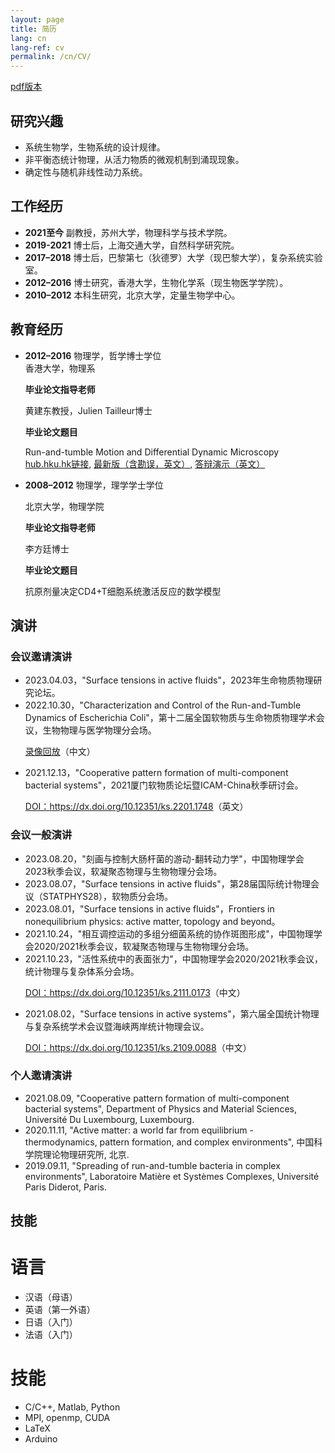 ```yaml
---
layout: page
title: 简历
lang: cn
lang-ref: cv
permalink: /cn/CV/
---
```


[pdf版本]({{site.url}}/assets/CV_ZhaoYongfeng_cn.pdf)

<h2>研究兴趣</h2>

<ul>
<li>系统生物学，生物系统的设计规律。</li>

<li>非平衡态统计物理，从活力物质的微观机制到涌现现象。</li>

<li>确定性与随机非线性动力系统。</li>
</ul>

<h2>工作经历</h2>

<ul>

<li><strong>2021至今</strong> 副教授，苏州大学，物理科学与技术学院。</li>

<li><strong>2019-2021</strong> 博士后，上海交通大学，自然科学研究院。</li>

<li><strong>2017–2018</strong> 博士后，巴黎第七（狄德罗）大学（现巴黎大学），复杂系统实验室。</li>

<li><strong>2012–2016</strong> 博士研究，香港大学，生物化学系（现生物医学学院）。</li>

<li><strong>2010–2012</strong> 本科生研究，北京大学，定量生物学中心。</li>
</ul>

<h2>教育经历</h2>

<ul>
<li><strong>2012–2016</strong> 物理学，哲学博士学位 </li>
香港大学，物理系<br>

<strong>毕业论文指导老师</strong> <br>

黄建东教授，Julien Tailleur博士<br>

<strong>毕业论文题目</strong> <br>

Run-and-tumble Motion and Differential Dynamic Microscopy<br>
<a href="http://hdl.handle.net/10722/238341">hub.hku.hk链接</a>, <a href="{{site.url}}/assets/Thesis_YongfengZhao.pdf">最新版（含勘误，英文）</a>, <a href="{{site.url}}/assets/Thesis_Beamer_YongfengZhao.pdf">答辩演示（英文）</a>

<li><strong>2008–2012</strong> 物理学，理学学士学位 </li>

北京大学，物理学院<br>

<strong>毕业论文指导老师</strong> <br>

李方廷博士<br>

<strong>毕业论文题目</strong> <br>

抗原剂量决定CD4+T细胞系统激活反应的数学模型

</ul>

<h2>演讲</h2>

<h3>会议邀请演讲</h3>
<ul>
<li>2023.04.03，"Surface tensions in active fluids"，2023年生命物质物理研究论坛。</li>

<li>2022.10.30，"Characterization and Control of the Run-and-Tumble Dynamics of Escherichia Coli"，第十二届全国软物质与生命物质物理学术会议，生物物理与医学物理分会场。</li>

<a href="http://as.iphy.ac.cn/video_detail.php?id=37790">录像回放</a>（中文）

<li>2021.12.13，"Cooperative pattern formation of multi-component bacterial systems"，2021厦门软物质论坛暨ICAM-China秋季研讨会。</li>

<a href="https://www.koushare.com/video/videodetail/21923">DOI：https://dx.doi.org/10.12351/ks.2201.1748</a>（英文）
</ul>

<h3>会议一般演讲</h3>
<ul>
<li>2023.08.20，"刻画与控制大肠杆菌的游动-翻转动力学"，中国物理学会2023秋季会议，软凝聚态物理与生物物理分会场。</li>
<li>2023.08.07，"Surface tensions in active fluids"，第28届国际统计物理会议（STATPHYS28），软物质分会场。</li>
<li>2023.08.01，"Surface tensions in active fluids"，Frontiers in nonequilibrium physics: active matter, topology and beyond。</li>
<li>2021.10.24，"相互调控运动的多组分细菌系统的协作斑图形成"，中国物理学会2020/2021秋季会议，软凝聚态物理与生物物理分会场。</li>
<li>2021.10.23，"活性系统中的表面张力"，中国物理学会2020/2021秋季会议，统计物理与复杂体系分会场。</li>

<a href="https://www.koushare.com/video/videodetail/17269">DOI：https://dx.doi.org/10.12351/ks.2111.0173</a>（中文）

<li>2021.08.02，"Surface tensions in active systems"，第六届全国统计物理与复杂系统学术会议暨海峡两岸统计物理会议。</li>

<a href="https://www.koushare.com/video/videodetail/15458">DOI：https://dx.doi.org/10.12351/ks.2109.0088</a>（中文）

</ul>

<h3>个人邀请演讲</h3>
<ul>
<li>2021.08.09, "Cooperative pattern formation of multi-component bacterial systems", Department of Physics and Material Sciences, Université Du Luxembourg, Luxembourg.</li>
<li>2020.11.11, "Active matter: a world far from equilibrium - thermodynamics, pattern formation, and complex environments", 中国科学院理论物理研究所, 北京.</li>
<li>2019.09.11, "Spreading of run-and-tumble bacteria in complex environments", Laboratoire Matière et Systèmes Complexes, Université Paris Diderot, Paris.</li>
</ul>

<h2>技能</h2>
<h1>语言</h1>
<ul>
<li>汉语（母语）</li>
<li>英语（第一外语）</li>
<li>日语（入门）</li>
<li>法语（入门）</li>
</ul>
<h1>技能</h1>
<ul>
<li>C/C++, Matlab, Python</li>
<li>MPI, openmp, CUDA</li>
<li>LaTeX</li>
<li>Arduino</li>
</ul>
